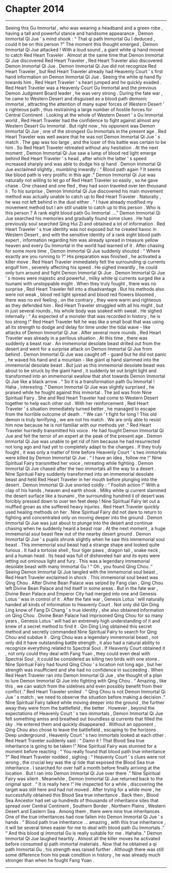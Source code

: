 
# Chapter 2014


---

Seeing this Gu Immortal , who was wearing a headband and a green robe , having a tall and powerful stance and handsome appearance , Demon Immortal Qi Jue ’ s mind shook : “ That qi path Immortal Gu I deduced , could it be on this person ?”
The moment this thought emerged , Demon Immortal Qi Jue attacked !
With a loud sound , a giant white qi hand moved to catch Red Heart Traveler .
Almost at the same time that Demon Immortal Qi Jue discovered Red Heart Traveler , Red Heart Traveler also discovered Demon Immortal Qi Jue .
Demon Immortal Qi Jue did not recognize Red Heart Traveler , but Red Heart Traveler already had Heavenly Court ’ s first hand information on Demon Immortal Qi Jue .
Seeing the white qi hand fly towards him , Red Heart Traveler ’ s heart jumped and he quickly evaded .
Red Heart Traveler was a Heavenly Court Gu Immortal and the previous Demon Judgment Board leader , he was very strong . During the fate war , he came to Western Desert and disguised as a blood path demonic immortal , attracting the attention of many super forces of Western Desert ’ s righteous path , thus restraining a large number of hostile forces for Central Continent .
Looking at the whole of Western Desert ’ s Gu Immortal world , Red Heart Traveler had the confidence to fight against almost any Western Desert Gu Immortal . But right now , his opponent was Demon Immortal Qi Jue , one of the strongest Gu Immortals in the present age .
Red Heart Traveler was well aware that he was not Demon Immortal Qi Jue ’ s match . The gap was too large , and the loser of this battle was certain to be him .
So Red Heart Traveler retreated without any hesitation .
At the next moment , Demon Immortal Qi Jue saw a lump of blood red light emerge behind Red Heart Traveler ’ s head , after which the latter ’ s speed increased sharply and was able to dodge his qi hand .
Demon Immortal Qi Jue exclaimed slightly , mumbling inwardly : “ Blood path again ? It seems like blood path is very prolific in this age .”
Demon Immortal Qi Jue was naturally not willing to let go of Red Heart Traveler so easily , so he gave chase .
One chased and one fled , they had soon traveled over ten thousand li .
To his surprise , Demon Immortal Qi Jue discovered his main movement method was actually unable to catch up to Red Heart Traveler . Naturally , he was not left behind in the dust either .
“ I have already modified my movement method but I am still unable to catch up to this person . Who is this person ? A rank eight blood path Gu Immortal ….”
Demon Immortal Qi Jue searched his memories and gradually found some clues .
He had previously soul searched Qing Hui Zi and obtained a lot of information . Red Heart Traveler ’ s true identity was not exposed but he created havoc in Western Desert , and with the sensitive identity of a rank eight blood path expert , information regarding him was already spread in treasure yellow heaven and every Gu Immortal in the world had learned of it .
After chasing for some more time , Demon Immortal Qi Jue suddenly shouted : “ Where exactly are you running to ?”
His preparation was finished , he activated a killer move .
Red Heart Traveler immediately felt the surrounding qi currents engulf him , severely affecting his speed .
He sighed inwardly , he could only turn around and fight Demon Immortal Qi Jue .
Demon Immortal Qi Jue ’ s moves were majestic and powerful , milky white qi currents surged like a tsunami with unstoppable might .
When they truly fought , there was no surprise , Red Heart Traveler fell into a disadvantage . But his methods also were not weak , blood red light spread and blood red flowers bloomed , there was no evil feeling , on the contrary , they were warm and righteous as they defended him .
Red Heart Traveler struggled with all his might , but in just several rounds , his whole body was soaked with sweat . He sighed internally : “ As expected of a monster that was recorded in history , he is too strong !”
Red Heart Traveler felt he was like a small boat that was using all its strength to dodge and delay for time under the tidal wave - like attacks of Demon Immortal Qi Jue .
After several more rounds , Red Heart Traveler was already in a perilous situation .
At this time , there was suddenly a beast roar . An immemorial desolate beast drilled out from the desert and went for a surprise attack on Demon Immortal Qi Jue from behind .
Demon Immortal Qi Jue was caught off - guard but he did not panic , he waved his hand and a mountain - like giant qi hand slammed into the immemorial desolate beast .
But just as this immemorial desolate beast was about to be struck by the giant hand , it suddenly let out bright light and transformed into an immemorial swallow that shot towards Demon Immortal Qi Jue like a black arrow .
“ So it is a transformation path Gu Immortal ! Haha , interesting .” Demon Immortal Qi Jue was slightly surprised , he praised while he fought against this immortal .
The aid was from Nine Spiritual Fairy .
She and Red Heart Traveler had come to Western Desert together to help each other out .
With her reinforcement , Red Heart Traveler ’ s situation immediately turned better , he managed to escape from the horrible outcome of death .
“ We can ’ t fight for long ! This old demon is truly terrifying , we are not his match . We are only able to resist him now because he is not familiar with our methods yet .” Red Heart Traveler hurriedly transmitted his voice .
He had fought Demon Immortal Qi Jue and felt the terror of an expert at the peak of the present age . Demon Immortal Qi Jue was unable to get rid of him because he had resurrected not long ago and had yet to completely adapt to the changes . If they truly fought , it was only a matter of time before Heavenly Court ’ s two immortals were killed by Demon Immortal Qi Jue .
“ I have an idea , follow me !” Nine Spiritual Fairy transmitted her voice , retreating while fighting .
Demon Immortal Qi Jue chased after the two immortals all the way to a desert .
Nine Spiritual Fairy suddenly transformed into an immemorial desolate beast and held Red Heart Traveler in her mouth before plunging into the desert .
Demon Immortal Qi Jue snorted coldly : “ Foolish action !”
With a clap of his hands , heaven and earth shook . Milky white qi current slammed the desert surface like a tsunami , the surrounding hundred li of desert was forcibly pressed down to over ten feet deep !
Nine Spiritual Fairy let out a muffled groan as she suffered heavy injuries .
Red Heart Traveler quickly used healing methods on her .
Nine Spiritual Fairy did not dare to return to fighting and concentrated only on moving deeper into the ground .
Demon Immortal Qi Jue was just about to plunge into the desert and continue chasing when he suddenly heard a beast roar . At the next moment , a huge immemorial soul beast flew out of the nearby desert ground .
Demon Immortal Qi Jue ’ s pupils shrunk slightly when he saw this immemorial soul beast .
This immemorial soul beast had a strange shape and looked quite furious . It had a tortoise shell , four tiger paws , dragon tail , snake neck , and a human head . Its head was full of disheveled hair and its eyes were letting out ominous light and fury .
This was a legendary immemorial desolate beast with many Immortal Gu !
“ Oh , you found Qing Chou .” Seeing Demon Immortal Qi Jue tangled with the immemorial soul beast , Red Heart Traveler exclaimed in shock .
This immemorial soul beast was Qing Chou .
After Divine Bean Palace was seized by Fang clan , Qing Chou left Divine Bean Palace and hid itself in some areas .
But in the fate war , Divine Bean Palace and Emperor City had merged into one and Genesis Lotus ’ was in control of it . After the fate war , Genesis Lotus ’ will naturally handed all kinds of information to Heavenly Court .
Not only did Qin Ding Ling know of Fang Di Chang ’ s true identity , she also obtained information on Qing Chou . Divine Bean Palace had imprisoned Qing Chou for so many years , Genesis Lotus ’ will had an extremely high understanding of it and knew of a secret method to find it .
Qin Ding Ling obtained this secret method and secretly commanded Nine Spiritual Fairy to search for Qing Chou and subdue it .
Qing Chou was a legendary immemorial beast , not only did it have outstanding battle strength , it also had a natural ability to recognize everything related to Spectral Soul . If Heavenly Court obtained it , not only could they deal with Fang Yuan , they could even deal with Spectral Soul , it could be considered as killing two birds with one stone .
Nine Spiritual Fairy had found Qing Chou ’ s location not long ago , but her strength was insufficient and she had no confidence in succeeding . When Red Heart Traveler ran into Demon Immortal Qi Jue , she thought of a plan to lure Demon Immortal Qi Jue into fighting with Qing Chou .
“ Amazing , like this , we can watch from the sidelines and even possibly benefit from their conflict .” Red Heart Traveler smiled .
“ Qing Chou is not Demon Immortal Qi Jue ’ s match , we need to observe the situation before making a decision .” Nine Spiritual Fairy talked while moving deeper into the ground , the further away they were from the battlefield , the better .
However , beyond the expectations of Heavenly Court ’ s two immortals , Demon Immortal Qi Jue felt something amiss and breathed out boundless qi currents that filled the sky .
He entered them and quickly disappeared .
Without an opponent , Qing Chou also chose to leave the battlefield , escaping to the horizons .
Deep underground , Heavenly Court ’ s two immortals looked at each other . Red Heart Traveler suddenly said : “ Damn it ! That Blood Sea true inheritance is going to be taken !”
Nine Spiritual Fairy was stunned for a moment before reacting : “ You really found that blood path true inheritance ?”
Red Heart Traveler nodded , sighing : “ Heavenly Court ’ s clues were not wrong , the crucial key was the qi tide that exposed the Blood Sea true inheritance . I searched for over half a month before finally arriving at the location . But I ran into Demon Immortal Qi Jue over there .”
Nine Spiritual Fairy was silent .
Meanwhile , Demon Immortal Qi Jue returned back to the original spot .
“ It is really here !” He inspected for a while , discovering the target was still here and had not moved .
After trying for a while more , he successfully obtained this Blood Sea true inheritance .
Back then , Blood Sea Ancestor had set up hundreds of thousands of inheritance sites that spread over Central Continent , Southern Border , Northern Plains , Western Desert and Eastern Sea . Among them , there were nine true inheritances .
One of the true inheritances had now fallen into Demon Immortal Qi Jue ’ s hands .
“ Blood path true inheritance … amazing , with this true inheritance , it will be several times easier for me to deal with blood path Gu Immortals .”
“ And this blood qi Immortal Gu is really suitable for me . Hahaha .”
Demon Immortal Qi Jue laughed heartily .
Almost all the killer moves he activated before consumed qi path immortal materials . Now that he obtained a qi path Immortal Gu , his strength was raised further .
Although there was still some difference from his peak condition in history , he was already much stronger than when he fought Fang Yuan .

---

